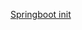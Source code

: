 
[Springboot init](https://start.spring.io/#!type=maven-project&language=java&platformVersion=2.2.2.RELEASE&packaging=jar&jvmVersion=11&groupId=com.telixia.microservice&artifactId=zuul-api-gateway-server&name=zuul-api-gateway-server&description=API%20Gateway%20Server%20implemented%20with%20Netflix%20Zuul&packageName=com.telixia.microservice.zuul-api-gateway-server&dependencies=actuator,cloud-zuul,cloud-eureka,devtools)

